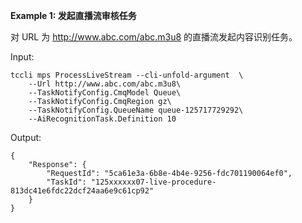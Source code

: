 **Example 1: 发起直播流审核任务**

对 URL 为 http://www.abc.com/abc.m3u8 的直播流发起内容识别任务。

Input: 

```
tccli mps ProcessLiveStream --cli-unfold-argument  \
    --Url http://www.abc.com/abc.m3u8\
    --TaskNotifyConfig.CmqModel Queue\
    --TaskNotifyConfig.CmqRegion gz\
    --TaskNotifyConfig.QueueName queue-125717729292\
    --AiRecognitionTask.Definition 10
```

Output: 
```
{
    "Response": {
        "RequestId": "5ca61e3a-6b8e-4b4e-9256-fdc701190064ef0",
        "TaskId": "125xxxxxx07-live-procedure-813dc41e6fdc22dcf24aa6e9c61cp92"
    }
}
```

